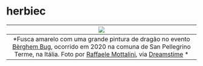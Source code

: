 # herbiec

|![](https://github.com/takusuman/herbiec/assets/47103338/9a476483-7395-4c96-ac1a-eb19d5f5f98e)|
|:--:|
| *Fusca amarelo com uma grande pintura de dragão no evento [Bèrghem Bug](https://www.facebook.com/berghem.bug), ocorrido em 2020 na comuna de San Pellegrino Terme, na Itália. Foto por [Raffaele Mottalini](http://www.mastroraf.it), via [Dreamstime](https://www.dreamstime.com/ragon-beetle-sanpellegrino-terme-yellow-volkswagen-beetle-cabriolet-big-dragon-painted-parked-sanpellegrino-image245116237) *|
